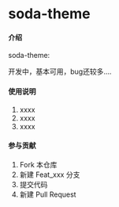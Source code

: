 # soda-theme

#### 介绍
soda-theme: 

开发中，基本可用，bug还较多....

#### 使用说明

1.  xxxx
2.  xxxx
3.  xxxx

#### 参与贡献

1.  Fork 本仓库
2.  新建 Feat_xxx 分支
3.  提交代码
4.  新建 Pull Request
